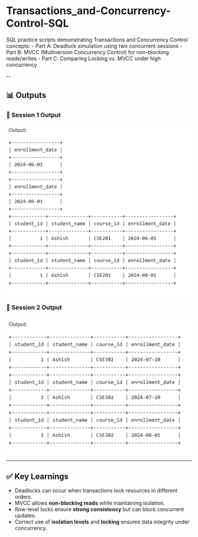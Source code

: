# Transactions_and-Concurrency-Control-SQL
SQL practice scripts demonstrating Transactions and Concurrency Control concepts: - Part A: Deadlock simulation using two concurrent sessions - Part B: MVCC (Multiversion Concurrency Control) for non-blocking reads/writes - Part C: Comparing Locking vs. MVCC under high concurrency

--

## 📊 Outputs

### 🔹 Session 1 Output
<img src="assets/session_one_output.png" alt="Session One Output" width="700"/>

### 🔹 Session 2 Output
<img src="assets/session_two_output.png" alt="Session Two Output" width="700"/>

---

## ✅ Key Learnings

- Deadlocks can occur when transactions lock resources in different orders.  
- MVCC allows **non-blocking reads** while maintaining isolation.  
- Row-level locks ensure **strong consistency** but can block concurrent updates.  
- Correct use of **isolation levels** and **locking** ensures data integrity under concurrency.  
